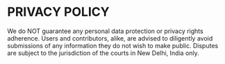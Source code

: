 # PRIVACY POLICY
We do NOT guarantee any personal data protection or privacy rights adherence. Users and contributors, alike, are advised to diligently avoid submissions of any information they do not wish to make public. Disputes are subject to the jurisdiction of the courts in New Delhi, India only.
